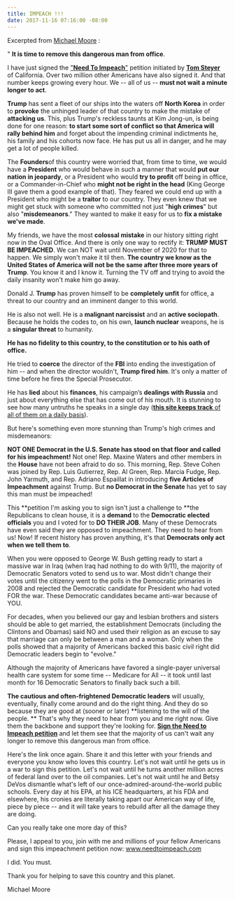 ```yaml
---
title: IMPEACH !!!
date: 2017-11-16 07:16:00 -08:00
---
```


Excerpted from [Michael Moore](https://michaelmoore.com/) :

"  **It is time to remove this dangerous man from office**.‬

I have just signed the ["**Need To Impeach**"](https://www.needtoimpeach.com/) petition initiated by [**Tom Steyer**](https://en.wikipedia.org/wiki/Tom_Steyer) of California. Over two million other Americans have also signed it. And that number keeps growing every hour. We -- all of us -- **must not wait a minute longer to act**.‬

**Trump** has sent a fleet of our ships into the waters off **North Korea** in order to **provoke** the unhinged leader of that country to make the mistake of **attacking us**. This, plus Trump's reckless taunts at Kim Jong-un, is being done for one reason: **to start some sort of conflict so that America will rally behind him** and forget about the impending criminal indictments he, his family and his cohorts now face. He has put us all in danger, and he may get a lot of people killed.‬

‪The **Founders**of this country were worried that, from time to time, we would have a **President** who would behave in such a manner that would **put our nation in jeopardy**, or a President who would **try to profit** off being in office, or a Commander-in-Chief who **might not be right in the head** (King George III gave them a good example of that). They feared we could end up with a President who might be a **traitor** to our country. They even knew that we might get stuck with someone who committed not just "**high crimes**" but also "**misdemeanors**." They wanted to make it easy for us to **fix a mistake we've made**.

‪My friends, we have the most **colossal mistake** in our history sitting right now in the Oval Office. And there is only one way to rectify it: **TRUMP MUST BE IMPEACHED**. We can NOT wait until November of 2020 for that to happen. We simply won't make it til then. **The country we know as the United States of America will not be the same after three more years of Trump**. You know it and I know it. Turning the TV off and trying to avoid the daily insanity won't make him go away.‬

‪Donald J. **Trump** has proven himself to be **completely unfit** for office, a threat to our country and an imminent danger to this world.‬

‪He is also not well. He is a **malignant narcissist** and an **active sociopath**. Because he holds the codes to, on his own, **launch nuclear** weapons, he is a **singular threat** to humanity.‬

**‪He has no fidelity to this country, to the constitution or to his oath of office.**‬

‪He tried to **coerce** the director of the **FBI** into ending the investigation of him -- and when the director wouldn't, **Trump fired him**. It's only a matter of time before he fires the Special Prosecutor.‬

‪He has **lied** about his **finances**, his campaign’s **dealings with Russia** and just about everything else that has come out of his mouth. It is stunning to see how many untruths he speaks in a single day ([**this site keeps track** of all of them on a daily basis](https://www.washingtonpost.com/graphics/politics/trump-claims-database/?utm_term=.fd0d5b4335f0)).‬

‪But here's something even more stunning than Trump's high crimes and misdemeanors:‬

**‪NOT ONE Democrat in the U.S. Senate has stood on that floor and called for his impeachment!** Not one! Rep. Maxine Waters and other members in the **House** have not been afraid to do so. This morning, Rep. Steve Cohen was joined by Rep. Luis Gutierrez, Rep. Al Green, Rep. Marcia Fudge, Rep. John Yarmuth, and Rep. Adriano Espaillat in introducing **five Articles of Impeachment** against Trump. But **no Democrat in the Senate** has yet to say this man must be impeached!‬

‪This **petition I'm asking you to sign isn't just a challenge to **the Republicans to clean house, it is a **demand** to the **Democratic elected officials** you and I voted for to **DO THEIR JOB**. Many of these Democrats have even said they are opposed to impeachment. They need to hear from us! Now! If recent history has proven anything, it's that **Democrats only act when we tell them to**.‬

‪When you were opposed to George W. Bush getting ready to start a massive war in Iraq (when Iraq had nothing to do with 9/11), the majority of Democratic Senators voted to send us to war.‬ Most didn't change their votes until the citizenry went to the polls in the Democratic primaries in 2008 and rejected the Democratic candidate for President who had voted FOR the war. These Democratic candidates became anti-war because of YOU.

‪For decades, when you believed our gay and lesbian brothers and sisters should be able to get married, the establishment Democrats (including the Clintons and Obamas) said NO and used their religion as an excuse to say that marriage can only be between a man and a woman. Only when the polls showed that a majority of Americans backed this basic civil right did Democratic leaders begin to "evolve."‬

‪Although the majority of Americans have favored a single-payer universal health care system for some time -- Medicare for All -- it took until last month for 16 Democratic Senators to finally back such a bill.‬

**‪The cautious and often-frightened Democratic leaders** will usually, eventually, finally come around and do the right thing. And they do so because they are good at (sooner or later) **listening to the will of the people.‬
**
‪That's why they need to hear from you and me right now. Give them the backbone and support they're looking for. [**Sign the Need to Impeach petition**](https://www.needtoimpeach.com/) and let them see that the majority of us can't wait any longer to remove this dangerous man from office.‬

‪Here's the link once again. Share it and this letter with your friends and everyone you know who loves this country. Let's not wait until he gets us in a war to sign this petition. Let's not wait until he turns another million acres of federal land over to the oil companies. Let's not wait until he and Betsy DeVos dismantle what's left of our once-admired-around-the-world public schools. Every day at his EPA, at his ICE headquarters, at his FDA and elsewhere, his cronies are literally taking apart our American way of life, piece by piece -- and it will take years to rebuild after all the damage they are doing.‬

‪Can you really take one more day of this?‬

‪Please, I appeal to you, join with me and millions of your fellow Americans and sign this impeachment petition now: www.needtoimpeach.com‬

‪I did. You must.‬

‪Thank you for helping to save this country and this planet.‬

‪Michael Moore‬